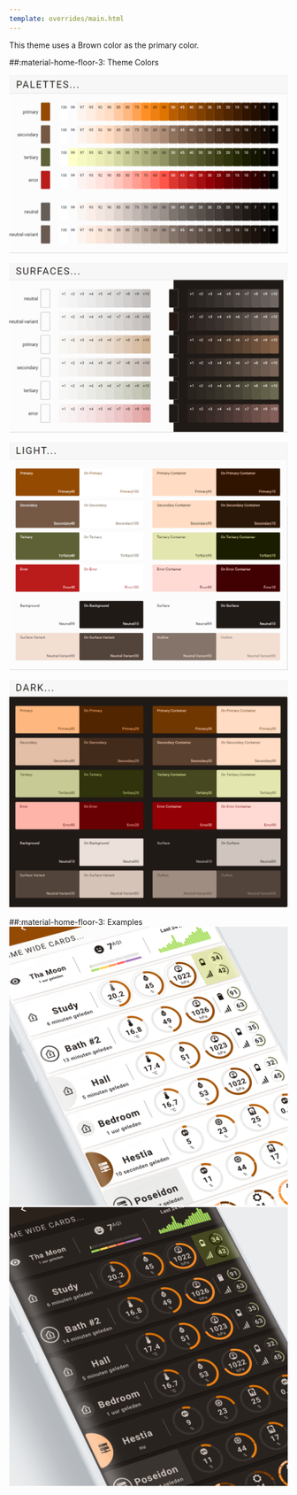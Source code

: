```yaml
---
template: overrides/main.html
---
```


This theme uses a Brown color as the primary color.

##:material-home-floor-3: Theme Colors


[![M3 Palettes]][M3 Palettes]

[![M3 Surfaces]][M3 Surfaces]

[![M3 Light]][M3 Light]

[![M3 Dark]][M3 Dark]

  [M3 Palettes]: ../assets/screenshots/m3-theme-05-palettes.png
  [M3 Surfaces]: ../assets/screenshots/m3-theme-05-surfaces.png
  [M3 Light]: ../assets/screenshots/m3-theme-05-light.png
  [M3 Dark]: ../assets/screenshots/m3-theme-05-dark.png
  

##:material-home-floor-3: Examples
[![M3 Example Light]][M3 Example Light]
[![M3 Example Dark]][M3 Example Dark]

  [M3 Example Light]: ../assets/screenshots/m3-example-05-light.png
  [M3 Example Dark]: ../assets/screenshots/m3-example-05-dark.png

